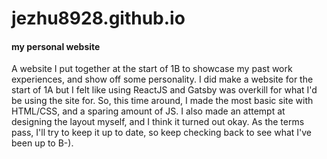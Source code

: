 # jezhu8928.github.io
#### my personal website

A website I put together at the start of 1B to showcase my past work experiences, and show off some personality. I did make a website for the start of 1A
but I felt like using ReactJS and Gatsby was overkill for what I'd be using the site for. So, this time around, I made the most basic site with HTML/CSS, 
and a sparing amount of JS. I also made an attempt at designing the layout myself, and I think it turned out okay. As the terms pass, I'll try to keep it up
to date, so keep checking back to see what I've been up to B-).
